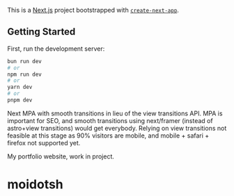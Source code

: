 This is a [Next.js](https://nextjs.org/) project bootstrapped with [`create-next-app`](https://github.com/vercel/next.js/tree/canary/packages/create-next-app).

## Getting Started

First, run the development server:

```bash
bun run dev
# or
npm run dev
# or
yarn dev
# or
pnpm dev
```

Next MPA with smooth transitions in lieu of the view transitions API. MPA is important for SEO, and smooth transitions using next/framer (instead of astro+view transitions) would get everybody. Relying on view transitions not feasible at this stage as 90% visitors are mobile, and mobile + safari + firefox not supported yet. 

My portfolio website, work in project. 

# moidotsh
